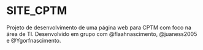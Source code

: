 # SITE_CPTM
Projeto de desenvolvimento de uma página web para CPTM com foco na área de TI.  Desenvolvido em grupo com @flaahnascimento, @juaness2005 e @Ygorfnascimento.
